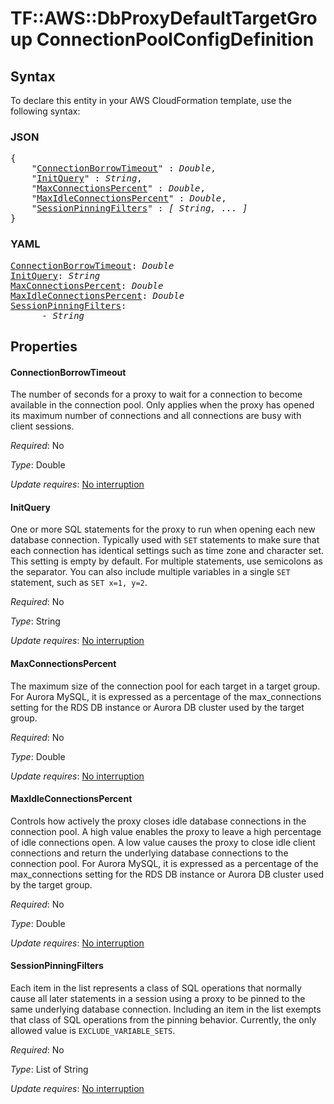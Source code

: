 # TF::AWS::DbProxyDefaultTargetGroup ConnectionPoolConfigDefinition

## Syntax

To declare this entity in your AWS CloudFormation template, use the following syntax:

### JSON

<pre>
{
    "<a href="#connectionborrowtimeout" title="ConnectionBorrowTimeout">ConnectionBorrowTimeout</a>" : <i>Double</i>,
    "<a href="#initquery" title="InitQuery">InitQuery</a>" : <i>String</i>,
    "<a href="#maxconnectionspercent" title="MaxConnectionsPercent">MaxConnectionsPercent</a>" : <i>Double</i>,
    "<a href="#maxidleconnectionspercent" title="MaxIdleConnectionsPercent">MaxIdleConnectionsPercent</a>" : <i>Double</i>,
    "<a href="#sessionpinningfilters" title="SessionPinningFilters">SessionPinningFilters</a>" : <i>[ String, ... ]</i>
}
</pre>

### YAML

<pre>
<a href="#connectionborrowtimeout" title="ConnectionBorrowTimeout">ConnectionBorrowTimeout</a>: <i>Double</i>
<a href="#initquery" title="InitQuery">InitQuery</a>: <i>String</i>
<a href="#maxconnectionspercent" title="MaxConnectionsPercent">MaxConnectionsPercent</a>: <i>Double</i>
<a href="#maxidleconnectionspercent" title="MaxIdleConnectionsPercent">MaxIdleConnectionsPercent</a>: <i>Double</i>
<a href="#sessionpinningfilters" title="SessionPinningFilters">SessionPinningFilters</a>: <i>
      - String</i>
</pre>

## Properties

#### ConnectionBorrowTimeout

The number of seconds for a proxy to wait for a connection to become available in the connection pool. Only applies when the proxy has opened its maximum number of connections and all connections are busy with client sessions.

_Required_: No

_Type_: Double

_Update requires_: [No interruption](https://docs.aws.amazon.com/AWSCloudFormation/latest/UserGuide/using-cfn-updating-stacks-update-behaviors.html#update-no-interrupt)

#### InitQuery

One or more SQL statements for the proxy to run when opening each new database connection. Typically used with `SET` statements to make sure that each connection has identical settings such as time zone and character set. This setting is empty by default. For multiple statements, use semicolons as the separator. You can also include multiple variables in a single `SET` statement, such as `SET x=1, y=2`.

_Required_: No

_Type_: String

_Update requires_: [No interruption](https://docs.aws.amazon.com/AWSCloudFormation/latest/UserGuide/using-cfn-updating-stacks-update-behaviors.html#update-no-interrupt)

#### MaxConnectionsPercent

The maximum size of the connection pool for each target in a target group. For Aurora MySQL, it is expressed as a percentage of the max_connections setting for the RDS DB instance or Aurora DB cluster used by the target group.

_Required_: No

_Type_: Double

_Update requires_: [No interruption](https://docs.aws.amazon.com/AWSCloudFormation/latest/UserGuide/using-cfn-updating-stacks-update-behaviors.html#update-no-interrupt)

#### MaxIdleConnectionsPercent

Controls how actively the proxy closes idle database connections in the connection pool. A high value enables the proxy to leave a high percentage of idle connections open. A low value causes the proxy to close idle client connections and return the underlying database connections to the connection pool. For Aurora MySQL, it is expressed as a percentage of the max_connections setting for the RDS DB instance or Aurora DB cluster used by the target group.

_Required_: No

_Type_: Double

_Update requires_: [No interruption](https://docs.aws.amazon.com/AWSCloudFormation/latest/UserGuide/using-cfn-updating-stacks-update-behaviors.html#update-no-interrupt)

#### SessionPinningFilters

Each item in the list represents a class of SQL operations that normally cause all later statements in a session using a proxy to be pinned to the same underlying database connection. Including an item in the list exempts that class of SQL operations from the pinning behavior. Currently, the only allowed value is `EXCLUDE_VARIABLE_SETS`.

_Required_: No

_Type_: List of String

_Update requires_: [No interruption](https://docs.aws.amazon.com/AWSCloudFormation/latest/UserGuide/using-cfn-updating-stacks-update-behaviors.html#update-no-interrupt)

